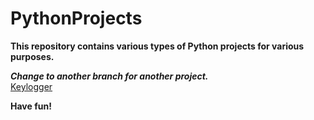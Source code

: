 # PythonProjects
**This repository contains various types of Python projects for various purposes.**

***Change to another branch for another project.***  
    [Keylogger](https://github.com/Lib3Rt9/PythonProjects/tree/keylogger)

**Have fun!**
